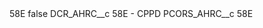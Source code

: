 <?xml version="1.0" encoding="UTF-8"?>
<CustomMetadata xmlns="http://soap.sforce.com/2006/04/metadata" xmlns:xsi="http://www.w3.org/2001/XMLSchema-instance" xmlns:xsd="http://www.w3.org/2001/XMLSchema">
    <label>58E</label>
    <protected>false</protected>
    <values>
        <field>DCR_AHRC__c</field>
        <value xsi:type="xsd:string">58E - CPPD</value>
    </values>
    <values>
        <field>PCORS_AHRC__c</field>
        <value xsi:type="xsd:string">58E</value>
    </values>
</CustomMetadata>
